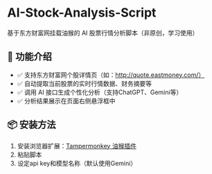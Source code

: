 # AI-Stock-Analysis-Script
基于东方财富网挂载油猴的 AI 股票行情分析脚本（非原创，学习使用）

## 📌 功能介绍

- ✅ 支持东方财富网个股详情页（如：http://quote.eastmoney.com/）
- ✅ 自动提取当前股票的实时行情数据、财务摘要等
- ✅ 调用 AI 接口生成个性化分析（支持ChatGPT、Gemini等）
- ✅ 分析结果展示在页面右侧悬浮框中

## 📦 安装方法

1. 安装浏览器扩展：[Tampermonkey 油猴插件](https://www.tampermonkey.net/)
2. 粘贴脚本
3. 设定api key和模型名称（默认使用Gemini）

